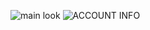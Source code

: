 
![main look](https://user-images.githubusercontent.com/76177578/115151704-ba78dc00-a076-11eb-9267-6ff720db166c.png)
![ACCOUNT INFO](https://user-images.githubusercontent.com/76177578/115886899-10c09300-a45a-11eb-8bec-40858f50864a.png)


